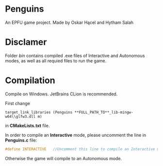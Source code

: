 # Penguins
An EPFU game project.
Made by Oskar Hącel and Hytham Salah

# Disclamer
Folder *bin* contains compiled .exe files of Interactive and Autonomous modes, as well as all requied files to run the game.

# Compilation
Compile on Windows.
JetBrains CLion is recommended.

First change
```make
target_link_libraries (Penguins **FULL_PATH_TO**_lib-mingw-w64\\glfw3.dll m)
```
in **CMakeLists.txt** file.

In order to compile an **Interactive** mode, please uncomment the line in **Penguins.c** file:
```c
#define INTERACTIVE   //Uncomment this line to compile an Interactive mode.
```
Otherwise the game will compile to an Autonomous mode.
